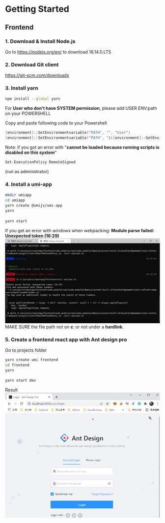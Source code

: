 # Getting Started

## Frontend

### 1. Download & Install Node.js

Go to https://nodejs.org/en/ to download 16.14.0.LTS

### 2. Download Git client

https://git-scm.com/downloads 

### 3. Install yarn

```bash
npm install --global yarn
```

 For **User who don't have SYSTEM permission**, please add USER ENV:path on your POWERSHELL

Copy and paste following code to your Powershell

```powershell
[environment]::SetEnvironmentvariable("PATH", "", "User")
[environment]::SetEnvironmentvariable("PATH", "$([environment]::GetEnvironmentvariable("Path", "User"));$env:USERPROFILE\AppData\Roaming\npm", "User")
```

Note:
    if you got an error with "**cannot be loaded because running scripts is disabled on this system**"

```bash
Set-ExecutionPolicy RemoteSigned
```

(run as administrator)

### 4. Install a umi-app

```bash
mkdir umiapp 
cd umiapp
yarn create @umijs/umi-app
yarn

yarn start
```

If you get an error with windows when webpacking: **Module parse failed: Unexpected token (16:29)**![**Module parse failed: Unexpected token (16:29)**](../pic/02-error-umi-with-windows.png)
MAKE SURE the file path not on **c**: or not under a **hardlink**.

### 5. Create a frontend react app with Ant design pro

Go to projects folder

```bash
yarn create umi frontend
cd frontend
yarn

yarn start dev

```

Result
![atd-pro pic](../pic/03-adp-hello.png)